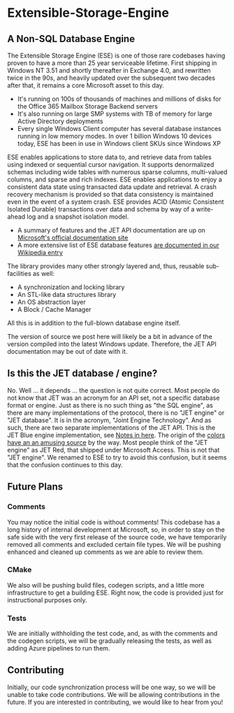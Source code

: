 # Extensible-Storage-Engine

## A Non-SQL Database Engine

The Extensible Storage Engine (ESE) is one of those rare codebases having proven to have a more than 25 year serviceable lifetime.  First shipping in Windows NT 3.51 and shortly thereafter in Exchange 4.0, and rewritten twice in the 90s, and heavily updated over the subsequent two decades after that, it remains a core Microsoft asset to this day.

- It's running on 100s of thousands of machines and millions of disks for the Office 365 Mailbox Storage Backend servers
- It's also running on large SMP systems with TB of memory for large Active Directory deployments
- Every single Windows Client computer has several database instances running in low memory modes. In over 1 billion Windows 10 devices today, ESE has been in use in Windows client SKUs since Windows XP

ESE enables applications to store data to, and retrieve data from tables using indexed or sequential cursor navigation.  It supports denormalized schemas including wide tables with numerous sparse columns, multi-valued columns, and sparse and rich indexes.  ESE enables applications to enjoy a consistent data state using transacted data update and retrieval.  A crash recovery mechanism is provided so that data consistency is maintained even in the event of a system crash.  ESE provides ACID (Atomic Consistent Isolated Durable) transactions over data and schema by way of a write-ahead log and a snapshot isolation model.

- A summary of features and the JET API documentation are up on [Microsoft's official documentation site](https://docs.microsoft.com/en-us/windows/win32/extensible-storage-engine/extensible-storage-engine)
- A more extensive list of ESE database features [are documented in our Wikipedia entry](https://en.wikipedia.org/wiki/Extensible_Storage_Engine)

The library provides many other strongly layered and, thus, reusable sub-facilities as well:
- A synchronization and locking library
- An STL-like data structures library
- An OS abstraction layer
- A Block / Cache Manager

All this is in addition to the full-blown database engine itself.

The version of source we post here will likely be a bit in advance of the version compiled into the latest Windows update.  Therefore, the JET API documentation may be out of date with it.

## Is this the JET database / engine?

No.  Well ... it depends ... the question is not quite correct.  Most people do not know that JET was an acronym for an API set, not a specific database format or engine.  Just as there is no such thing as "the SQL engine", as there are many implementations of the protocol, there is no "JET engine" or "JET database".  It is in the acronym, "Joint Engine Technology".  And as such, there are two separate implementations of the JET API.  This is the JET Blue engine implementation, see [Notes in here](https://docs.microsoft.com/en-us/windows/win32/extensible-storage-engine/extensible-storage-engine).  The origin of the [colors have an an amusing source](https://en.wikipedia.org/wiki/Extensible_Storage_Engine#History) by the way.  Most people think of the "JET engine" as JET Red, that shipped under Microsoft Access.  This is not that "JET engine".  We renamed to ESE to try to avoid this confusion, but it seems that the confusion continues to this day.

## Future Plans

### Comments

You may notice the initial code is without comments!  This codebase has a long history of internal development at Microsoft, so, in order to stay on the safe side with the very first release of the source code, we have temporarily removed all comments and excluded certain file types.  We will be pushing enhanced and cleaned up comments as we are able to review them.

### CMake

We also will be pushing build files, codegen scripts, and a little more infrastructure to get a building ESE.  Right now, the code is provided just for instructional purposes only.

### Tests

We are initially withholding the test code, and, as with the comments and the codegen scripts, we will be gradually releasing the tests, as well as adding Azure pipelines to run them.

## Contributing

Initially, our code synchronization process will be one way, so we will be unable to take code contributions.  We will be allowing contributions in the future.  If you are interested in contributing, we would like to hear from you!
